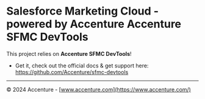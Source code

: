 # Salesforce Marketing Cloud - powered by Accenture Accenture SFMC DevTools

This project relies on **Accenture SFMC DevTools**!

- Get it, check out the official docs & get support here: https://github.com/Accenture/sfmc-devtools

---

© 2024 Accenture - [www.accenture.com](https://www.accenture.com/)
